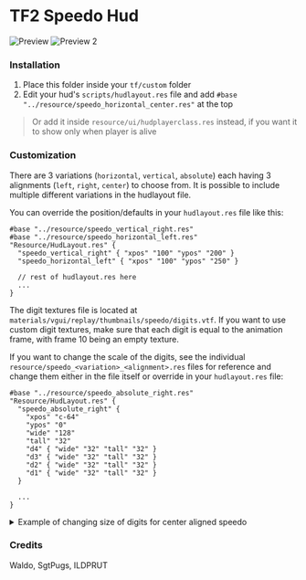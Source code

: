# TF2 Speedo Hud

![Preview](https://user-images.githubusercontent.com/13366049/226966436-ba7b807a-73b9-4ced-ae5f-455a65033e30.png)
![Preview 2](https://user-images.githubusercontent.com/13366049/227498500-de58cde9-ffbe-422f-acee-e3f18419790d.png)


### Installation
1. Place this folder inside your `tf/custom` folder
2. Edit your hud's `scripts/hudlayout.res` file and add `#base "../resource/speedo_horizontal_center.res"` at the top
> Or add it inside `resource/ui/hudplayerclass.res` instead, if you want it to show only when player is alive

### Customization
There are 3 variations (`horizontal`, `vertical`, `absolute`) each having 3 alignments (`left`, `right`, `center`) to choose from. It is possible to include multiple different variations in the hudlayout file.

You can override the position/defaults in your `hudlayout.res` file like this:
```res
#base "../resource/speedo_vertical_right.res"
#base "../resource/speedo_horizontal_left.res"
"Resource/HudLayout.res" {
  "speedo_vertical_right" { "xpos" "100" "ypos" "200" }
  "speedo_horizontal_left" { "xpos" "100" "ypos" "250" } 
  
  // rest of hudlayout.res here
  ...
}
```

The digit textures file is located at `materials/vgui/replay/thumbnails/speedo/digits.vtf`. If you want to use custom digit textures, make sure that each digit is equal to the animation frame, with frame 10 being an empty texture.

If you want to change the scale of the digits, see the individual `resource/speedo_<variation>_<alignment>.res` files for reference and change them either in the file itself or override in your `hudlayout.res` file:

```res
#base "../resource/speedo_absolute_right.res"
"Resource/HudLayout.res" {
  "speedo_absolute_right" {
    "xpos" "c-64"
    "ypos" "0"
    "wide" "128"
    "tall" "32"
    "d4" { "wide" "32" "tall" "32" }
    "d3" { "wide" "32" "tall" "32" }
    "d2" { "wide" "32" "tall" "32" }
    "d1" { "wide" "32" "tall" "32" }
  }
  
  ...
}
```

<details>
  <summary>Example of changing size of digits for center aligned speedo</summary>
  <br>
  
```res
#base "../resource/speedo_horizontal_center.res"
"Resource/HudLayout.res" {
  "speedo_horizontal_center" {
    "xpos" "c-128"
    "wide" "256"
    "tall" "64"
    "d4_4k" { "wide" "64" "tall" "64" }
    "d3_4k" { "wide" "64" "tall" "64" }
    "d2_4k" { "wide" "64" "tall" "64" }
    "d1_4k" { "wide" "64" "tall" "64" }
    "d3_3k" { "wide" "64" "tall" "64" "xpos" "32" }
    "d2_3k" { "wide" "64" "tall" "64" }
    "d1_3k" { "wide" "64" "tall" "64" }
    "d2_2k" { "wide" "64" "tall" "64" "xpos" "64" }
    "d1_2k" { "wide" "64" "tall" "64" }
    "d1_1k" { "wide" "64" "tall" "64" "xpos" "96" }
  }
  
  ...
}
```
</details>

### Credits
Waldo, SgtPugs, ILDPRUT
